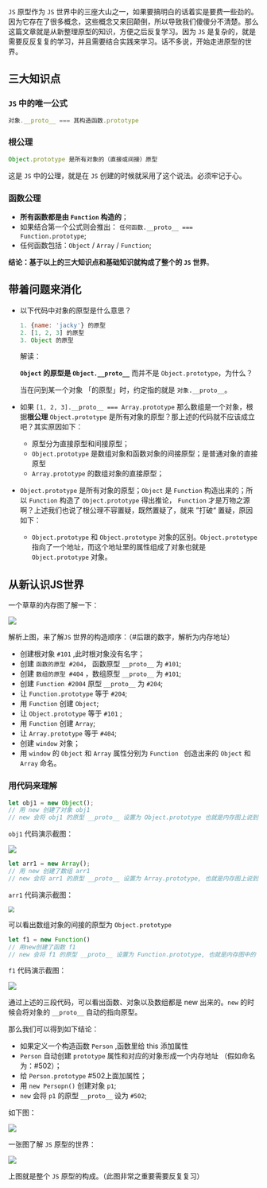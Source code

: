 `JS` 原型作为 `JS` 世界中的三座大山之一，如果要搞明白的话着实是要费一些劲的。因为它存在了很多概念，这些概念又来回颠倒，所以导致我们傻傻分不清楚。那么这篇文章就是从新整理原型的知识，方便之后反复学习。因为 `JS` 是复杂的，就是需要反反复复的学习，并且需要结合实践来学习。话不多说，开始走进原型的世界。

##  三大知识点

### `JS`  中的唯一公式

```js
对象.__proto__ === 其构造函数.prototype
```

### 根公理

```js
Object.prototype 是所有对象的（直接或间接）原型
```

这是 `JS` 中的公理，就是在 `JS` 创建的时候就采用了这个说法。必须牢记于心。

### 函数公理

* **所有函数都是由 `Function` 构造的**；
* 如果结合第一个公式则会推出： `任何函数.__proto__ === Function.prototype`;
* 任何函数包括：`Object` /  `Array` / `Function`;

**结论：基于以上的三大知识点和基础知识就构成了整个的 `JS` 世界**。

## 带着问题来消化

* 以下代码中对象的原型是什么意思？

  ```js
  1. {name: 'jacky'} 的原型
  2. [1, 2, 3] 的原型
  3. Object 的原型
  ```

  解读：

  **`Object` 的原型是 `Object.__proto__`** 而并不是 `Object.prototype`，为什么？

  当在问到某一个对象 「的原型」时，约定指的就是 `对象.__proto__`。

* 如果 `[1, 2, 3].__proto__ === Array.prototype` 那么数组是一个对象，根据**根公理** `Object.prototype` 是所有对象的原型？那上述的代码就不应该成立吧？其实原因如下：
  * 原型分为直接原型和间接原型；
  * `Object.prototype` 是数组对象和函数对象的间接原型；是普通对象的直接原型
  * `Array.prototype` 的数组对象的直接原型；

* `Object.prototype` 是所有对象的原型；`Object` 是 `Function` 构造出来的；所以 `Function` 构造了 `Object.prototype` 得出推论， `Function` 才是万物之源啊？上述我们也说了根公理不容置疑，既然置疑了，就来 ”打破“ 置疑，原因如下：
  
  * `Object.prototype` 和 `Object.prototype` 对象的区别。`Object.prototype` 指向了一个地址，而这个地址里的属性组成了对象也就是 `Object.prototype` 对象。

## 从新认识JS世界

一个草草的内存图了解一下：

![](../images/41.png)

解析上图，来了解`JS` 世界的构造顺序：（#后跟的数字，解析为内存地址）

* 创建根对象 `#101` ,此时根对象没有名字；
* 创建 `函数的原型 #204`， 函数原型 `__proto__` 为 `#101`;
* 创建 `数组的原型 #404` ，数组原型 `__proto__` 为 `#101`;
* 创建 `Function #2004` 原型 `__proto__` 为 `#204`; 
* 让 `Function.prototype` 等于 `#204`;
* 用 `Function` 创建 `Object`;
* 让 `Object.prototype` 等于 `#101` ;
* 用 `Function` 创建 `Array`;
* 让 `Array.prototype` 等于 `#404`;
* 创建 `window` 对象；
* 用 `window` 的 `Object` 和  `Array` 属性分别为 `Function ` 创造出来的 `Object` 和 `Array` 命名。

### 用代码来理解

```js
let obj1 = new Object();
// 用 new 创建了对象 obj1
// new 会将 obj1 的原型 __proto__ 设置为 Object.prototype 也就是内存图上说到的 #101
```

`obj1` 代码演示截图：

![](../images/42.png)

```js
let arr1 = new Array();
// 用 new 创建了数组 arr1
// new 会将 arr1 的原型 __proto__ 设置为 Array.prototype, 也就是内存图上说到的 #404
```

`arr1` 代码演示截图：

<img src="../images/43.png" style="zoom:75%;" />

可以看出数组对象的间接的原型为 `Object.prototype`

```js
let f1 = new Function()
// 用new创建了函数 f1
// new 会将 f1 的原型 __proto__ 设置为 Function.prototype, 也就是内存图中的 #204
```

`f1` 代码演示截图：

![](../images/44.png)

通过上述的三段代码，可以看出函数、对象以及数组都是 new 出来的。`new` 的时候会将对象的 `__proto__` 自动的指向原型。

那么我们可以得到如下结论：

* 如果定义一个构造函数 `Person` ,函数里给 this 添加属性
* `Person` 自动创建 `prototype` 属性和对应的对象形成一个内存地址 （假如命名为：#502）；
* 给 `Person.prototype` #502上面加属性；
* 用 `new Persopn()` 创建对象 `p1`;
* `new` 会将 `p1` 的原型 `__proto__` 设为 `#502`;

如下图：

![](../images/45.png)

一张图了解 `JS` 原型的世界：

![](../images/46.png)

上图就是整个 `JS` 原型的构成。（此图非常之重要需要反复复习）